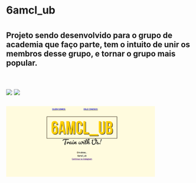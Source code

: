 <h1> 6amcl_ub<h1/>

<h2> Projeto sendo desenvolvido para o grupo de academia que faço parte, 
tem o intuito de unir os membros desse grupo, e tornar o grupo mais popular.<h2>
<br/>
<img src="https://img.shields.io/badge/HTML5-E34F26?style=for-the-badge&logo=html5&logoColor=white"/>
<img src="https://img.shields.io/badge/CSS3-1572B6?style=for-the-badge&logo=css3&logoColor=white"/>
<br/>
<br/>
  <img src="https://github.com/mcostarodrigo/6amcl_ub/blob/master/assets/Captura%20de%20tela%202022-12-08%20222437.png?raw=true" width=80%/>
